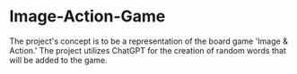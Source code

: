 # Image-Action-Game
The project's concept is to be a representation of the board game 'Image &amp; Action.' The project utilizes ChatGPT for the creation of random words that will be added to the game.

